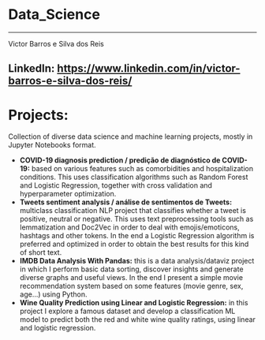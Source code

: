 # Data_Science
--------------------------------
Victor Barros e Silva dos Reis

LinkedIn: https://www.linkedin.com/in/victor-barros-e-silva-dos-reis/
--------------------------------
# Projects:
Collection of diverse data science and machine learning projects, mostly in Jupyter Notebooks format.

* **COVID-19 diagnosis prediction / predição de diagnóstico de COVID-19:** based on various features such as comorbidities and hospitalization conditions. This uses classification algorithms such as Random Forest and Logistic Regression, together with cross validation and hyperparameter optimization.
* **Tweets sentiment analysis / análise de sentimentos de Tweets:** multiclass classification NLP project that classifies whether a tweet is positive, neutral or negative. This uses text preprocessing tools such as lemmatization and Doc2Vec in order to deal with emojis/emoticons, hashtags and other tokens. In the end a Logistic Regression algorithm is preferred and optimized in order to obtain the best results for this kind of short text.
* **IMDB Data Analysis With Pandas:** this is a data analysis/dataviz project in which I perform basic data sorting, discover insights and generate diverse graphs and useful views. In the end I present a simple movie recommendation system based on some features (movie genre, sex, age...) using Python.
* **Wine Quality Prediction using Linear and Logistic Regression:** in this project I explore a famous dataset and develop a classification ML model to predict both the red and white wine quality ratings, using linear and logistic regression.
